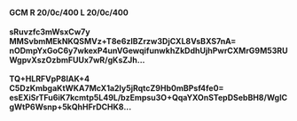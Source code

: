 #### GCM R 20/0c/400 L 20/0c/400
**sRuvzfc3mWsxCw7y**<br/>**MMSvbmMEkNKQSMVz+T8e6zlBZrzw3DjCXL8VsBXS7nA=**<br/>**nODmpYxGoC6y7wkexP4unVGewqifunwkhZkDdhUjhPwrCXMrG9M53RUWgpvXszOzbmFUUx7wR/gKsZJh...**<br/><br/>
**TQ+HLRFVpP8lAK+4**<br/>**C5DzKmbgaKtWKA7McX1a2ly5jRqtcZ9Hb0mBPsf4fe0=**<br/>**esEXiSrTFu6iK7kcmtp5L49L/bzEmpsu3O+QqaYXOnSTepDSebBH8/WgICgWtP6Wsnp+5kQhHFrDCHK8...**